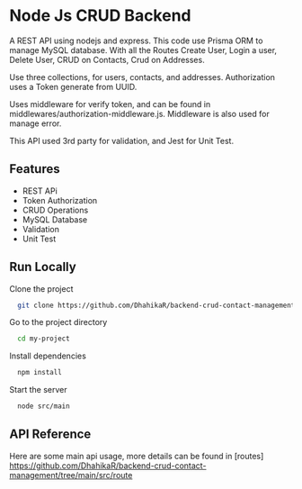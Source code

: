 # Node Js CRUD Backend

A REST API using nodejs and express. This code use Prisma ORM to manage MySQL database. With all the Routes Create User, Login a user, Delete User, CRUD on Contacts, Crud on Addresses.

Use three collections, for users, contacts, and addresses. Authorization uses a Token generate from UUID.

Uses middleware for verify token, and can be found in middlewares/authorization-middleware.js. Middleware is also used for manage error.

This API used 3rd party for validation, and Jest for Unit Test.

## Features

- REST APi
- Token Authorization
- CRUD Operations
- MySQL Database
- Validation
- Unit Test

## Run Locally

Clone the project

```bash
  git clone https://github.com/DhahikaR/backend-crud-contact-management.git
```

Go to the project directory

```bash
  cd my-project
```

Install dependencies

```bash
  npm install
```

Start the server

```bash
  node src/main
```

## API Reference

Here are some main api usage, more details can be found in [routes] https://github.com/DhahikaR/backend-crud-contact-management/tree/main/src/route
